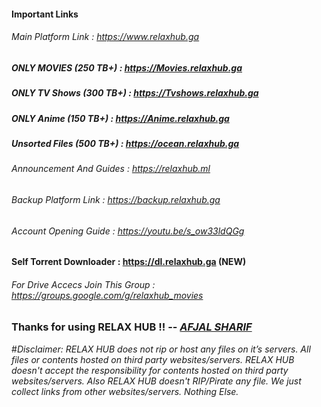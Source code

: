 #### Important Links

###### Main Platform Link	:   <https://www.relaxhub.ga>

##### ONLY MOVIES (250 TB+)     : <https://Movies.relaxhub.ga>

##### ONLY TV Shows (300 TB+)   : <https://Tvshows.relaxhub.ga>

##### ONLY Anime (150 TB+)     : <https://Anime.relaxhub.ga>

##### Unsorted Files (500 TB+) : <https://ocean.relaxhub.ga>

###### Announcement And Guides	:   <https://relaxhub.ml>

###### Backup Platform Link	:   <https://backup.relaxhub.ga>

###### Account Opening Guide	:   <https://youtu.be/s_ow33ldQGg>

#### Self Torrent Downloader	:   <https://dl.relaxhub.ga> (NEW)

###### For Drive Accecs Join This Group	:   <https://groups.google.com/g/relaxhub_movies>

### Thanks for using RELAX HUB !! -- [*AFJAL SHARIF*](https://m.me/afjal.shrif)

#*Disclaimer: RELAX HUB does not rip or host any files on it’s servers. All files or contents hosted on third party websites/servers. RELAX HUB doesn't accept the responsibility for contents hosted on third party websites/servers. Also RELAX HUB doesn't RIP/Pirate any file. We just collect links from other websites/servers. Nothing Else.*

